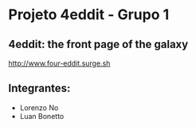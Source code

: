 # Projeto 4eddit - Grupo 1

## 4eddit: the front page of the galaxy
http://www.four-eddit.surge.sh

## Integrantes:
- Lorenzo No
- Luan Bonetto
